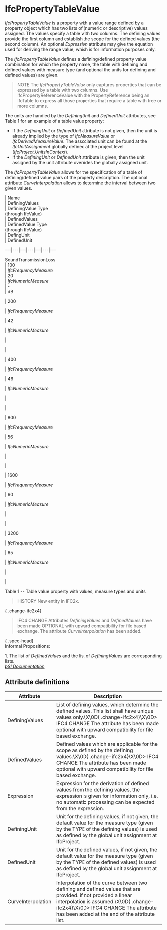 IfcPropertyTableValue
=====================
_IfcPropertyTableValue_ is a property with a value range defined by a property
object which has two lists of (numeric or descriptive) values assigned. The
values specify a table with two columns. The defining values provide the first
column and establish the scope for the defined values (the second column). An
optional _Expression_ attribute may give the equation used for deriving the
range value, which is for information purposes only.  
  
The _IfcPropertyTableValue_ defines a defining/defined property value
combination for which the property name, the table with defining and defined
values with measure type (and optional the units for defining and defined
values) are given.  
  
> NOTE  The _IfcPropertyTableValue_ only captures properties that can be
> expressed by a table with two columns. Use IfcPropertyReferenceValue with
> the PropertyReference being an IfcTable to express all those properties that
> require a table with tree or more columns.  
  
The units are handled by the _DefiningUnit_ and _DefinedUnit_ attributes, see
Table 1 for an example of a table value property:  
  
* If the _DefiningUnit_ or _DefinedUnit_ attribute is not given, then the unit is already implied by the type of _IfcMeasureValue_ or _IfcDerivedMeasureValue_. The associated unit can be found at the _IfcUnitAssignment_ globally defined at the project level (_IfcProject.UnitsInContext_).   
* If the _DefiningUnit_ or _DefinedUnit_ attribute is given, then the unit assigned by the unit attribute overrides the globally assigned unit.   
  
The _IfcPropertyTableValue_ allows for the specification of a table of
defining/defined value pairs of the property description. The optional
attribute _CurveInterpolation_ allows to determine the interval between two
given values.  
  
  
  
  
  
  
  
  
| Name  
| DefiningValues  
| DefiningValue Type  
(through IfcValue)  
| DefinedValues  
| DefinedValue Type  
(through IfcValue)  
| DefingUnit  
| DefinedUnit  
  
---|---|---|---|---|---|---  
  
  
SoundTransmissionLoss  
| 100  
| _IfcFrequencyMeasure_  
| 20  
| _IfcNumericMeasure_  
| -  
| dB  
  
  
  
  
  
| 200  
  
| _IfcFrequencyMeasure_  
  
| 42  
  
| _IfcNumericMeasure_  
  
|  
  
|  
  
  
  
  
  
  
| 400  
  
| _IfcFrequencyMeasure_  
  
| 46  
  
| _IfcNumericMeasure_  
  
|  
  
|  
  
  
  
  
  
  
| 800  
  
| _IfcFrequencyMeasure_  
  
| 56  
  
| _IfcNumericMeasure_  
  
|  
  
|  
  
  
  
  
  
  
| 1600  
  
| _IfcFrequencyMeasure_  
  
| 60  
  
| _IfcNumericMeasure_  
  
|  
  
|  
  
  
  
  
  
  
| 3200  
  
| _IfcFrequencyMeasure_  
  
| 65  
  
| _IfcNumericMeasure_  
  
|  
  
|  
  
  
  
  
  
  
  
  

Table 1 -- Table value property with values, measure types and units

  
  
  
  
  
> HISTORY  New entity in IFC2x.  
  
{ .change-ifc2x4}  
> IFC4 CHANGE  Attributes _DefiningValues_ and _DefinedValues_ have been made
> OPTIONAL with upward compatibility for file based exchange. The attribute
> _CurveInterpolation_ has been added.  
  
  
  
{ .spec-head}  
Informal Propositions:  
  
1\. The list of _DefinedValues_ and the list of _DefiningValues_ are
corresponding lists.  
[ _bSI
Documentation_](https://standards.buildingsmart.org/IFC/DEV/IFC4_2/FINAL/HTML/schema/ifcpropertyresource/lexical/ifcpropertytablevalue.htm)


Attribute definitions
---------------------
| Attribute          | Description                                                                                                                                                                                                                                      |
|--------------------|--------------------------------------------------------------------------------------------------------------------------------------------------------------------------------------------------------------------------------------------------|
| DefiningValues     | List of defining values, which determine the defined values. This list shall have unique values only.\X\0D{ .change-ifc2x4}\X\0D> IFC4 CHANGE  The attribute has been made optional with upward compatibility for file based exchange.           |
| DefinedValues      | Defined values which are applicable for the scope as defined by the defining values.\X\0D{ .change-ifc2x4}\X\0D> IFC4 CHANGE  The attribute has been made optional with upward compatibility for file based exchange.                            |
| Expression         | Expression for the derivation of defined values from the defining values, the expression is given for information only, i.e. no automatic processing can be expected from the expression.                                                        |
| DefiningUnit       | Unit for the defining values, if not given, the default value for the measure type (given by the TYPE of the defining values) is used as defined by the global unit assignment at IfcProject.                                                    |
| DefinedUnit        | Unit for the defined values, if not given, the default value for the measure type (given by the TYPE of the defined values) is used as defined by the global unit assignment at IfcProject.                                                      |
| CurveInterpolation | Interpolation of the curve between two defining and defined values that are provided. if not provided a linear interpolation is assumed.\X\0D{ .change-ifc2x4}\X\0D> IFC4 CHANGE  The attribute has been added at the end of the attribute list. |

